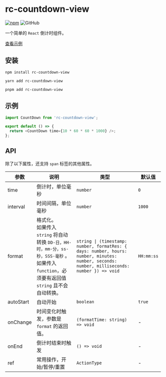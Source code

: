 # rc-countdown-view

[![npm][npm]][npm-url] ![GitHub](https://img.shields.io/github/license/caijf/rc-countdown-view.svg)

一个简单的 `React` 倒计时组件。

[查看示例][site]

## 安装

```shell
npm install rc-countdown-view
```

```shell
yarn add rc-countdown-view
```

```shell
pnpm add rc-countdown-view
```

## 示例

```javascript
import CountDown from 'rc-countdown-view';

export default () => {
  return <CountDown time={10 * 60 * 60 * 1000} />;
};
```

## API

除了以下属性，还支持 `span` 标签的其他属性。

| 参数 | 说明 | 类型 | 默认值 |
| --- | --- | --- | --- |
| time | 倒计时，单位毫秒 | `number` | `0` |
| interval | 时间间隔，单位毫秒 | `number` | `1000` |
| format | 格式化。<br/>如果传入 `string` 将自动转换 `DD-日，HH-时，mm-分，ss-秒，SSS-毫秒` 。<br/>如果传入 `function`，必须要有返回值 `string` 且不会自动转换。 | `string \| (timestamp: number, formatRes: { days: number, hours: number, minutes: number, seconds: number, milliseconds: number }) => void` | `HH:mm:ss` |
| autoStart | 自动开始 | `boolean` | `true` |
| onChange | 时间变化时触发，参数是 `format` 的返回值。 | `(formatTime: string) => void` | - |
| onEnd | 倒计时结束时触发 | `() => void` | - |
| ref | 常用操作，开始/暂停/重置 | `ActionType` | - |

[site]: https://caijf.github.io/rc-countdown-view/index.html
[npm]: https://img.shields.io/npm/v/rc-countdown-view.svg
[npm-url]: https://npmjs.com/package/rc-countdown-view
